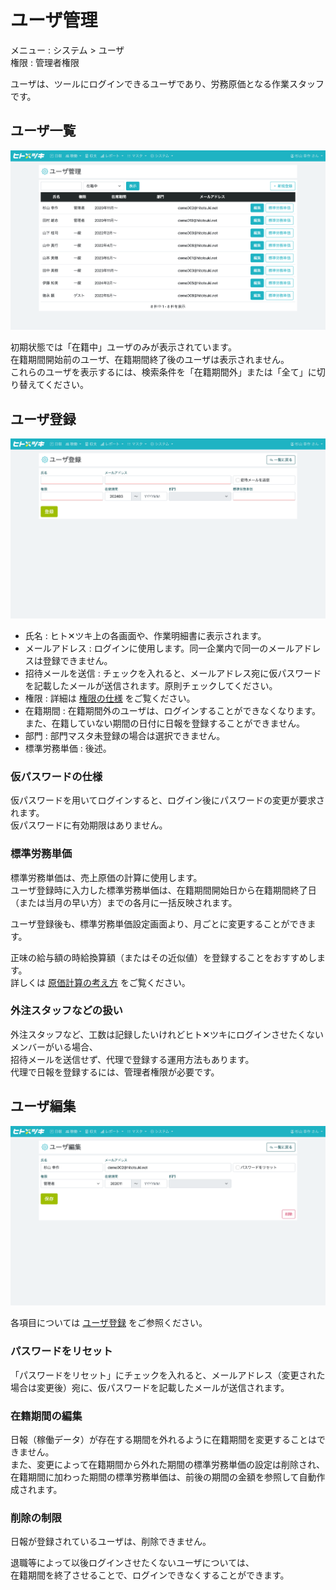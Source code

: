 # ユーザ管理

メニュー : システム > ユーザ  
権限 : 管理者権限  
  
ユーザは、ツールにログインできるユーザであり、労務原価となる作業スタッフです。  

## ユーザ一覧

![ユーザ一覧](/src/images/sytem-user.png)

初期状態では「在籍中」ユーザのみが表示されています。  
在籍期間開始前のユーザ、在籍期間終了後のユーザは表示されません。  
これらのユーザを表示するには、検索条件を「在籍期間外」または「全て」に切り替えてください。  

## ユーザ登録

![ユーザ登録](/src/images/sytem-user-add.png)  

- 氏名 : ヒト✕ツキ上の各画面や、作業明細書に表示されます。
- メールアドレス : ログインに使用します。同一企業内で同一のメールアドレスは登録できません。
- 招待メールを送信 : チェックを入れると、メールアドレス宛に仮パスワードを記載したメールが送信されます。原則チェックしてください。
- 権限 : 詳細は [権限の仕様](202-role.md) をご覧ください。
- 在籍期間 : 在籍期間外のユーザは、ログインすることができなくなります。また、在籍していない期間の日付に日報を登録することができません。
- 部門 : 部門マスタ未登録の場合は選択できません。
- 標準労務単価 : 後述。

### 仮パスワードの仕様

仮パスワードを用いてログインすると、ログイン後にパスワードの変更が要求されます。  
仮パスワードに有効期限はありません。  

### 標準労務単価

標準労務単価は、売上原価の計算に使用します。  
ユーザ登録時に入力した標準労務単価は、在籍期間開始日から在籍期間終了日（または当月の早い方）までの各月に一括反映されます。  
  
ユーザ登録後も、標準労務単価設定画面より、月ごとに変更することができます。  
  
正味の給与額の時給換算額（またはその近似値）を登録することをおすすめします。  
詳しくは [原価計算の考え方](102-accounting.md) をご覧ください。  

### 外注スタッフなどの扱い

外注スタッフなど、工数は記録したいけれどヒト✕ツキにログインさせたくないメンバーがいる場合、  
招待メールを送信せず、代理で登録する運用方法もあります。  
代理で日報を登録するには、管理者権限が必要です。  

## ユーザ編集

![ユーザ登録](/src/images/sytem-user-edit.png)  

各項目については [ユーザ登録](#ユーザ登録) をご参照ください。

### パスワードをリセット

「パスワードをリセット」にチェックを入れると、メールアドレス（変更された場合は変更後）宛に、仮パスワードを記載したメールが送信されます。  

### 在籍期間の編集

日報（稼働データ）が存在する期間を外れるように在籍期間を変更することはできません。  
また、変更によって在籍期間から外れた期間の標準労務単価の設定は削除され、在籍期間に加わった期間の標準労務単価は、前後の期間の金額を参照して自動作成されます。  
  
### 削除の制限

日報が登録されているユーザは、削除できません。  
  
退職等によって以後ログインさせたくないユーザについては、  
在籍期間を終了させることで、ログインできなくすることができます。  